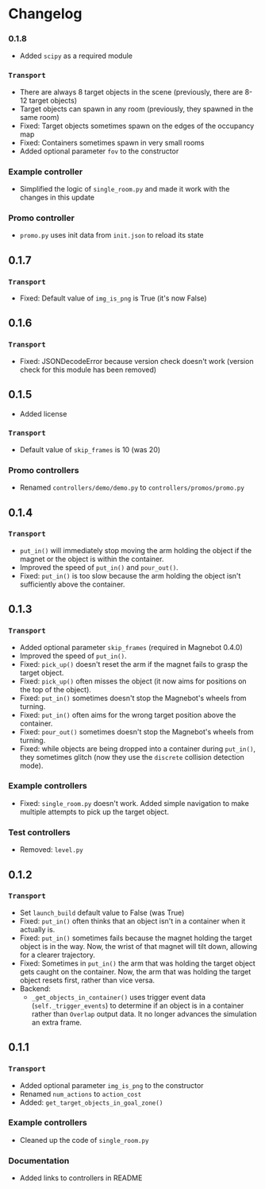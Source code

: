 # Changelog

### 0.1.8

- Added `scipy` as a required module

### `Transport`

- There are always 8 target objects in the scene (previously, there are 8-12 target objects)
- Target objects can spawn in any room (previously, they spawned in the same room)
- Fixed: Target objects sometimes spawn on the edges of the occupancy map
- Fixed: Containers sometimes spawn in very small rooms
- Added optional parameter `fov` to the constructor

### Example controller

- Simplified the logic of `single_room.py` and made it work with the changes in this update

### Promo controller

- `promo.py` uses init data from `init.json` to reload its state

## 0.1.7

### `Transport`

- Fixed: Default value of `img_is_png` is True (it's now False)

## 0.1.6

### `Transport`

- Fixed: JSONDecodeError because version check doesn't work (version check for this module has been removed)

## 0.1.5

- Added license

### `Transport`

- Default value of `skip_frames` is 10 (was 20)

### Promo controllers

- Renamed `controllers/demo/demo.py` to `controllers/promos/promo.py`

## 0.1.4

### `Transport`

- `put_in()` will immediately stop moving the arm holding the object if the magnet or the object is within the container.
- Improved the speed of `put_in()` and `pour_out()`.
- Fixed: `put_in()` is too slow because the arm holding the object isn't sufficiently above the container.

## 0.1.3

### `Transport`

- Added optional parameter `skip_frames` (required in Magnebot 0.4.0)
- Improved the speed of `put_in()`.
- Fixed: `pick_up()` doesn't reset the arm if the magnet fails to grasp the target object.
- Fixed: `pick_up()` often misses the object (it now aims for positions on the top of the object).
- Fixed: `put_in()` sometimes doesn't stop the Magnebot's wheels from turning.
- Fixed: `put_in()` often aims for the wrong target position above the container.
- Fixed: `pour_out()` sometimes doesn't stop the Magnebot's wheels from turning.
- Fixed: while objects are being dropped into a container during `put_in()`, they sometimes glitch (now they use the `discrete` collision detection mode).

### Example controllers

- Fixed: `single_room.py` doesn't work. Added simple navigation to make multiple attempts to pick up the target object.

### Test controllers

- Removed: `level.py`

## 0.1.2

### `Transport` 

- Set `launch_build` default value to False (was True)
- Fixed: `put_in()` often thinks that an object isn't in a container when it actually is.
- Fixed: `put_in()` sometimes fails because the magnet holding the target object is in the way. Now, the wrist of that magnet will tilt down, allowing for a clearer trajectory.
- Fixed: Sometimes in `put_in()` the arm that was holding the target object gets caught on the container. Now, the arm that was holding the target object resets first, rather than vice versa.
- Backend:
  - `_get_objects_in_container()` uses trigger event data (`self._trigger_events`) to determine if an object is in a container rather than `Overlap` output data. It no longer advances the simulation an extra frame.

## 0.1.1

### `Transport` 

- Added optional parameter `img_is_png` to the constructor
- Renamed `num_actions` to `action_cost`
- Added: `get_target_objects_in_goal_zone()`

### Example controllers

- Cleaned up the code of `single_room.py`

### Documentation

- Added links to controllers in README